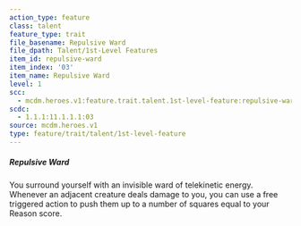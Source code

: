```yaml
---
action_type: feature
class: talent
feature_type: trait
file_basename: Repulsive Ward
file_dpath: Talent/1st-Level Features
item_id: repulsive-ward
item_index: '03'
item_name: Repulsive Ward
level: 1
scc:
  - mcdm.heroes.v1:feature.trait.talent.1st-level-feature:repulsive-ward
scdc:
  - 1.1.1:11.1.1.1:03
source: mcdm.heroes.v1
type: feature/trait/talent/1st-level-feature
---
```


##### Repulsive Ward

You surround yourself with an invisible ward of telekinetic energy. Whenever an adjacent creature deals damage to you, you can use a free triggered action to push them up to a number of squares equal to your Reason score.
